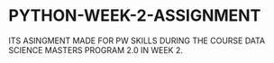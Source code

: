 # PYTHON-WEEK-2-ASSIGNMENT
ITS ASINGMENT MADE  FOR PW SKILLS DURING THE COURSE DATA SCIENCE MASTERS PROGRAM 2.0 IN WEEK 2.
